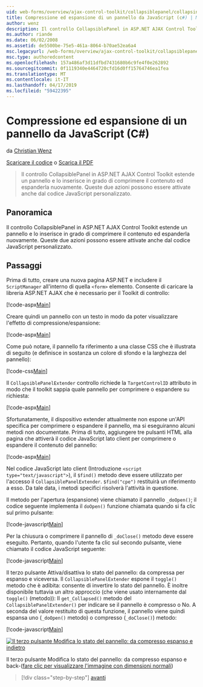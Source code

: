 ```yaml
---
uid: web-forms/overview/ajax-control-toolkit/collapsiblepanel/collapsing-and-expanding-a-panel-from-javascript-cs
title: Compressione ed espansione di un pannello da JavaScript (c#) | Microsoft Docs
author: wenz
description: Il controllo CollapsiblePanel in ASP.NET AJAX Control Toolkit estende un pannello e fornisce funzionalità per comprimere il contenuto e per espanderlo in un...
ms.author: riande
ms.date: 06/02/2008
ms.assetid: de5500be-75e5-461a-8064-b70ae52ea6a4
msc.legacyurl: /web-forms/overview/ajax-control-toolkit/collapsiblepanel/collapsing-and-expanding-a-panel-from-javascript-cs
msc.type: authoredcontent
ms.openlocfilehash: 157a486af3d11dfbd7431680b6c9fe4f0e262892
ms.sourcegitcommit: 0f1119340e4464720cfd16d0ff15764746ea1fea
ms.translationtype: MT
ms.contentlocale: it-IT
ms.lasthandoff: 04/17/2019
ms.locfileid: "59422395"
---
```

# <a name="collapsing-and-expanding-a-panel-from-javascript-c"></a>Compressione ed espansione di un pannello da JavaScript (C#)

da [Christian Wenz](https://github.com/wenz)

[Scaricare il codice](http://download.microsoft.com/download/8/a/a/8aab3c3e-de6f-463f-805c-5fda567eef6e/CollapsiblePanel1.cs.zip) o [Scarica il PDF](http://download.microsoft.com/download/b/6/a/b6ae89ee-df69-4c87-9bfb-ad1eb2b23373/collapsiblepanel1CS.pdf)

> Il controllo CollapsiblePanel in ASP.NET AJAX Control Toolkit estende un pannello e lo inserisce in grado di comprimere il contenuto ed espanderla nuovamente. Queste due azioni possono essere attivate anche dal codice JavaScript personalizzato.


## <a name="overview"></a>Panoramica

Il controllo CollapsiblePanel in ASP.NET AJAX Control Toolkit estende un pannello e lo inserisce in grado di comprimere il contenuto ed espanderla nuovamente. Queste due azioni possono essere attivate anche dal codice JavaScript personalizzato.

## <a name="steps"></a>Passaggi

Prima di tutto, creare una nuova pagina ASP.NET e includere il `ScriptManager` all'interno di quella `<form>` elemento. Consente di caricare la libreria ASP.NET AJAX che è necessario per il Toolkit di controllo:

[!code-aspx[Main](collapsing-and-expanding-a-panel-from-javascript-cs/samples/sample1.aspx)]

Creare quindi un pannello con un testo in modo da poter visualizzare l'effetto di compressione/espansione:

[!code-aspx[Main](collapsing-and-expanding-a-panel-from-javascript-cs/samples/sample2.aspx)]

Come può notare, il pannello fa riferimento a una classe CSS che è illustrata di seguito (e definisce in sostanza un colore di sfondo e la larghezza del pannello):

[!code-css[Main](collapsing-and-expanding-a-panel-from-javascript-cs/samples/sample3.css)]

Il `CollapsiblePanelExtender` controllo richiede la `TargetControlID` attributo in modo che il toolkit sappia quale pannello per comprimere o espandere su richiesta:

[!code-aspx[Main](collapsing-and-expanding-a-panel-from-javascript-cs/samples/sample4.aspx)]

Sfortunatamente, il dispositivo extender attualmente non espone un'API specifica per comprimere o espandere il pannello, ma si eseguiranno alcuni metodi non documentate. Prima di tutto, aggiungere tre pulsanti HTML alla pagina che attiverà il codice JavaScript lato client per comprimere o espandere il contenuto del pannello:

[!code-aspx[Main](collapsing-and-expanding-a-panel-from-javascript-cs/samples/sample5.aspx)]

Nel codice JavaScript lato client (Introduzione `<script type="text/javascript">`), il `$find()` metodo deve essere utilizzato per l'accesso il `CollapsiblePanelExtender`. `$find("cpe")` restituirà un riferimento a esso. Da tale data, i metodi specifici risolverà l'attività in questione.

Il metodo per l'apertura (espansione) viene chiamato il pannello `_doOpen()`; il codice seguente implementa il `doOpen()` funzione chiamata quando si fa clic sul primo pulsante:

[!code-javascript[Main](collapsing-and-expanding-a-panel-from-javascript-cs/samples/sample6.js)]

Per la chiusura o comprimere il pannello di `_doClose()` metodo deve essere eseguito. Pertanto, quando l'utente fa clic sul secondo pulsante, viene chiamato il codice JavaScript seguente:

[!code-javascript[Main](collapsing-and-expanding-a-panel-from-javascript-cs/samples/sample7.js)]

Il terzo pulsante Attiva/disattiva lo stato del pannello: da compressa per espanso e viceversa. Il `CollapsiblePanelExtender` espone il `toggle()` metodo che è adibita: consente di invertire lo stato del pannello. È inoltre disponibile tuttavia un altro approccio (che viene usato internamente dal `toggle()` (metodo)): Il `get_Collapsed()` metodo del `CollapsiblePanelExtender()` per indicare se il pannello è compresso o No. A seconda del valore restituito di questa funzione, il pannello viene quindi espansa uno (`_doOpen()` metodo) o compresso (`_doClose()`) metodo:

[!code-javascript[Main](collapsing-and-expanding-a-panel-from-javascript-cs/samples/sample8.js)]


[![Il terzo pulsante Modifica lo stato del pannello: da compresso espanso e indietro](collapsing-and-expanding-a-panel-from-javascript-cs/_static/image2.png)](collapsing-and-expanding-a-panel-from-javascript-cs/_static/image1.png)

Il terzo pulsante Modifica lo stato del pannello: da compresso espanso e back-([fare clic per visualizzare l'immagine con dimensioni normali](collapsing-and-expanding-a-panel-from-javascript-cs/_static/image3.png))

> [!div class="step-by-step"]
> [avanti](collapsing-and-expanding-a-panel-from-javascript-vb.md)
